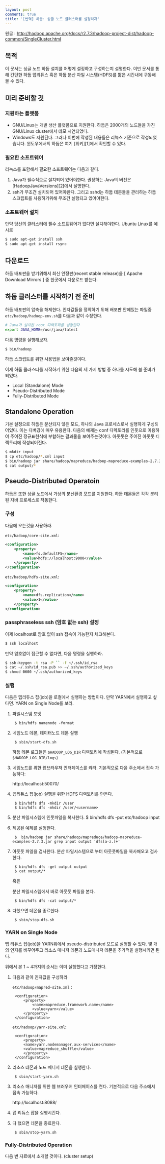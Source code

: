 ```yaml
---
layout: post
comments: true
title: '[번역] 하둡: 싱글 노드 클러스터를 설정하자'
---
```


원글 : http://hadoop.apache.org/docs/r2.7.3/hadoop-project-dist/hadoop-common/SingleCluster.html

## 목적
이 문서는 싱글 노드 하둡 설치를 어떻게 설정하고 구성하는지 설명한다. 이번 문서를 통해 간단한 하둡 맵리듀스 혹은 하둡 분산 파일 시스템(HDFS)를 짧은 시간내에 구동해 볼 수 있다.

## 미리 준비할 것

### 지원하는 플랫폼
* GNU/Linux는 개발 생산 플랫폼으로 지원한다. 하둡은 2000개의 노드들을 가진 GNU/Linux cluster에서 데모 시연되었다.
* Windows도 지원된다. 그러나 이번에 작성된 내용들은 리눅스 기준으로 작성되었습니다. 윈도우에서의 하둡은 여기 [위키][1]에서 확인할 수 있다.

### 필요한 소프트웨어
리눅스를 포함해서 필요한 소프트웨어는 다음과 같다.

1. Java가 필수적으로 설치되어 있어야한다. 권장하는 Java의 버전은 [HadoopJavaVersions][2]에서 설명한다.
2. ssh가 무조건 설치되어 있어야한다. 그리고 sshd는 하둡 데몬들을 관리하는 하둡 스크립트를 사용하기위해  무조건 실행되고 있어야한다.

### 소프트웨어 설치
만약 당신의 클러스터에 필수 소프트웨어가 없다면 설치해야한다.
Ubuntu Linux를 예시로
```bash
$ sudo apt-get install ssh
$ sudo apt-get install rsync
```

## 다운로드
하둡 배포판을 받기위해서 최신 안정판(recent stable release)을 [ Apache Download Mirrors ] 중 한곳에서 다운로드 받는다.

## 하둡 클러스터를 시작하기 전 준비
하둡 배포판의 압축을 해제한다. 인자값들을 정의하기 위해 배포판 안에있는 파일중 `` etc/hadoop/hadoop-env.sh ``를 다음과 같이 수정한다.

```bash
# Java가 설치된 root 디렉토리를 설정한다
export JAVA_HOME=/usr/java/latest
```

다음 명령을 실행해보자.

```bash
$ bin/hadoop
```

하둡 스크립트를 위한 사용법을 보여줄것이다.

이제 하둡 클러스터를 시작하기 위한 다음의 세 가지 방법 중 하나를 시도해 볼 준비가 되었다.

* Local (Standalone) Mode
* Pseudo-Distributed Mode
* Fully-Distributed Mode

## Standalone Operation
기본 설정으로 하둡은 분산되지 않은 모드, 하나의 Java 프로세스로서 실행하게 구성되어있다. 이는 디버깅에 매우 유용한다.
다음의 예제는 conf 디렉토리를 인풋으로 이용하여 주어진 정규표현식에 부합하는 결과물을 보여주는것이다. 아웃풋은 주어진 아웃풋 디렉토리에 작성되어진다.

```bash
$ mkdir input
$ cp etc/hadoop/*.xml input
$ bin/hadoop jar share/hadoop/mapreduce/hadoop-mapreduce-examples-2.7.3.jar grep input output 'dfs[a-z.]+'
$ cat output/*
```

## Pseudo-Distributed Operatoin

하둡은 또한 싱글 노드에서 가상의 분산환경 모드를 지원한다. 하둡 데몬들은 각각 분리된 자바 프로세스로 작동한다.
### 구성
다음에 오는것을 사용하라.

``etc/hadoop/core-site.xml``:

```xml
<configuration>
    <property>
        <name>fs.defaultFS</name>
        <value>hdfs://localhost:9000</value>
    </property>
</configuration>
```

`` etc/hadoop/hdfs-site.xml ``:

```xml
<configuration>
    <property>
        <name>dfs.replication</name>
        <value>1</value>
    </property>
</configuration>
```

### passphraseless ssh (암호 없는 ssh) 설정
이제 localhost로 암호 없이 ssh 접속이 가능한지 체크해본다.
```bash
$ ssh localhost
```
만약 암호없이 접근할 수 없다면, 다음 명령을 실행하라.

```bash
$ ssh-keygen -t rsa -P `` -f ~/.ssh/id_rsa
$ cat ~/.ssh/id_rsa.pub >> ~/.ssh/authorized_keys
$ chmod 0600 ~/.ssh/authorized_keys
```

### 실행
다음은 맵리듀스 잡(job)을 로컬에서 실행하는 방법이다. 만약 YARN에서 실행하고 싶다면. YARN on Single Node를 보라.

1. 파일시스템 포맷
	 
		$ bin/hdfs namenode -format 
	

2. 네임노드 데몬, 데이터노드 데몬 실행

	 	$ sbin/start-dfs.sh
	 
	하둡 데몬 로그들은 ```$HADOOP_LOG_DIR``` 디렉토리에 작성된다. (기본적으로  ```$HADOOP_LOG_DIR/logs```)

3. 네임노드를 위한 웹브라우저 인터페이스를 켜라. 기본적으로 다음 주소에서 접속 가능하다:

	http://localhost:50070/

4. 맵리듀스 잡(job) 실행을 위한 HDFS 디렉토리를 만든다.

		$ bin/hdfs dfs -mkdir /user
		$ bin/hdfs dfs -mkdir /user/<username>

5. 분산 파일시스템에 인풋파일을 복사한다.
		$ bin/hdfs dfs -put etc/hadoop input

6. 제공된 예제를 실행한다.

		$  bin/hadoop jar share/hadoop/mapreduce/hadoop-mapreduce-examples-2.7.3.jar grep input output 'dfs[a-z.]+'


7. 아웃풋 파일을 검사한다. 분산 파일시스템으로 부터 아웃풋파일을 복사해오고 검사한다.

		$ bin/hdfs dfs -get output output
		$ cat output/*
	
	혹은

	분산 파일시스템에서 바로 아웃풋 파일을 본다.
	
		$ bin/hdfs dfs -cat output/*
	
8. 다했으면 데몬을 종료한다.
	
		$ sbin/stop-dfs.sh

### YARN on Single Node
맵 리듀스 잡(job)을 YARN위에서 pseudo-distributed 모드로 실행할 수 있다. 몇 개의 인자를 바꾸어주고 리소스 매니저 데몬과 노드매니저 데몬을 추가적을 쇨행시키면 된다.

위에서 본 1 ~ 4까지의 순서는 이미 실행했다고 가정한다.

1. 다음과 같이 인자값을 구성하라

	``etc/hadoop/mapred-site.xml`` :
		
		<configuration>
			<property>
				<name>mapreduce.framework.name</name>
				<value>yarn</value>
			</property>
		</configuration>
	
	``etc/hadoop/yarn-site.xml``:
	
		<configuration>
		    <property>
			<name>yarn.nodemanager.aux-services</name>
			<value>mapreduce_shuffle</value>
		    </property>
		</configuration>


2. 리소스 데몬과 노드 메니저 데몬을 실행한다.

		$ sbin/start-yarn.sh

3. 리소스 매니저를 위한 웹 브러우저 인터페이스를 켠다. 기본적으로 다음 주소에서 접속 가능하다.
	
	http://localhost:8088/

4. 맵 리듀스 잡을 실행시킨다.

5. 다 했으면 데몬을 종료한다.

		$ sbin/stop-yarn.sh
		
### Fully-Distributed Operation

다음 번 자료에서 소개할 것이다. (cluster setup)


